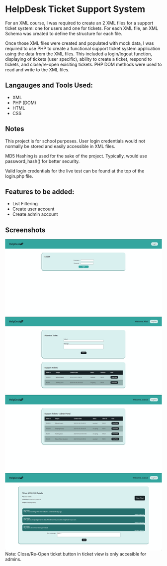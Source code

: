 # HelpDesk Ticket Support System

For an XML course, I was required to create an 2 XML files for a support ticket system: one for users and one for tickets. For each XML file, an XML Schema was created to define the structure for each file.

Once those XML files were created and populated with mock data, I was required to use PHP to create a functional support ticket system application using the data from the XML files. This included a login/logout function, displaying of tickets (user specific), ability to create a ticket, respond to tickets, and close/re-open exisiting tickets. PHP DOM methods were used to read and write to the XML files.

## Langauges and Tools Used:

- XML
- PHP (DOM)
- HTML
- CSS

## Notes

This project is for school purposes. User login credentials would not normally be stored and easily accessible in XML files.

MD5 Hashing is used for the sake of the project. Typically, would use password_hash() for better security.

Valid login credentials for the live test can be found at the top of the login.php file.

## Features to be added:

- List Filtering
- Create user account
- Create admin account

## Screenshots

![login view](images/LoginView.png)
![client view](images/ClientView.png)
![admin view](images/AdminView.png)
![tickiet view](images/TicketView.png)
Note: Close/Re-Open ticket button in ticket view is only accesible for admins.
